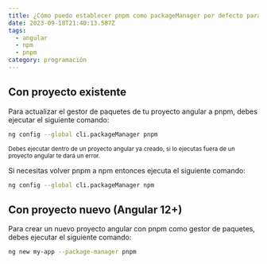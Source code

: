 ```yaml
---
title: ¿Cómo puedo establecer pnpm como packageManager por defecto para Angular CLI?
date: 2023-09-18T21:40:13.587Z
tags:
  - angular
  - npm
  - pnpm
category: programación
---
```


## Con proyecto existente

Para actualizar el gestor de paquetes de tu proyecto angular a pnpm, debes ejecutar el siguiente comando:

```bash	
ng config --global cli.packageManager pnpm
```

<sub>Debes ejecutar dentro de un proyecto angular ya creado, si lo ejecutas fuera de un proyecto angular te dará un error.</sub>

Si necesitas volver pnpm a npm entonces ejecuta el siguiente comando:

```bash	
ng config --global cli.packageManager npm
```

## Con proyecto nuevo (Angular 12+)

Para crear un nuevo proyecto angular con pnpm como gestor de paquetes, debes ejecutar el siguiente comando:

```bash
ng new my-app --package-manager pnpm
```
